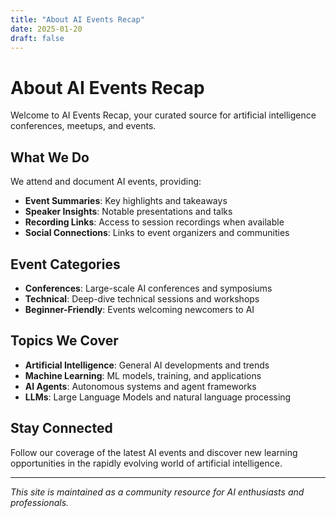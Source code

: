 ```yaml
---
title: "About AI Events Recap"
date: 2025-01-20
draft: false
---
```


# About AI Events Recap

Welcome to AI Events Recap, your curated source for artificial intelligence conferences, meetups, and events.

## What We Do

We attend and document AI events, providing:

- **Event Summaries**: Key highlights and takeaways
- **Speaker Insights**: Notable presentations and talks  
- **Recording Links**: Access to session recordings when available
- **Social Connections**: Links to event organizers and communities

## Event Categories

- **Conferences**: Large-scale AI conferences and symposiums
- **Technical**: Deep-dive technical sessions and workshops
- **Beginner-Friendly**: Events welcoming newcomers to AI

## Topics We Cover

- **Artificial Intelligence**: General AI developments and trends
- **Machine Learning**: ML models, training, and applications
- **AI Agents**: Autonomous systems and agent frameworks
- **LLMs**: Large Language Models and natural language processing

## Stay Connected

Follow our coverage of the latest AI events and discover new learning opportunities in the rapidly evolving world of artificial intelligence.

---

*This site is maintained as a community resource for AI enthusiasts and professionals.*